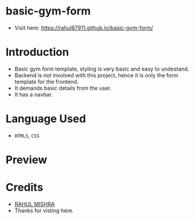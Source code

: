 # basic-gym-form
- Visit here: https://rahul87911.github.io/basic-gym-form/

# Introduction
- Basic gym form template, styling is very basic and easy to undestand.
- Backend is not involved with this project, hence it is only the form template for the frontend.
- It demands basic details from the user.
- It has a navbar.

# Language Used
- `HTML5`, `CSS`

# Preview

# Credits
- <a href="https://github.com/rahul87911">RAHUL MISHRA</a> 
- Thanks for visting here.

